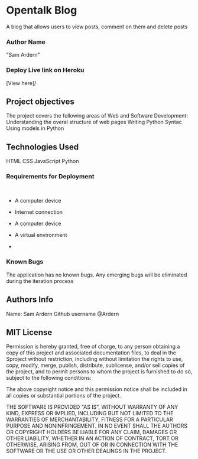 # Opentalk Blog
A blog that allows users to view posts, comment on them and delete posts

### Author Name
"Sam Ardern"

### Deploy Live link on Heroku
[View here]/
## Project objectives
The project covers the following areas of Web and Software Development:
Understanding the overal structure of web pages
Writing Python Syntac
Using models in Python


## Technologies Used
HTML
CSS
JavaScript
Python
### Requirements for Deployment
​
* A computer device
​
* Internet connection

* A computer device
​
* A virtual environment

* 
### Known Bugs
The application has no known bugs. Any emerging bugs will be eliminated during the iteration process
## Authors Info
Name: Sam Ardern
Github username @Ardern

## MIT License
Permission is hereby granted, free of charge, to any person obtaining a copy of this project and associated documentation files, to deal in the Sproject without restriction, including without limitation the rights to use, copy, modify, merge, publish, distribute, sublicense, and/or sell copies of the project, and to permit persons to whom the project is furnished to do so, subject to the following conditions:

The above copyright notice and this permission notice shall be included in all copies or substantial portions of the project.

THE SOFTWARE IS PROVIDED "AS IS", WITHOUT WARRANTY OF ANY KIND, EXPRESS OR IMPLIED, INCLUDING BUT NOT LIMITED TO THE WARRANTIES OF MERCHANTABILITY, FITNESS FOR A PARTICULAR PURPOSE AND NONINFRINGEMENT. IN NO EVENT SHALL THE AUTHORS OR COPYRIGHT HOLDERS BE LIABLE FOR ANY CLAIM, DAMAGES OR OTHER LIABILITY, WHETHER IN AN ACTION OF CONTRACT, TORT OR OTHERWISE, ARISING FROM, OUT OF OR IN CONNECTION WITH THE SOFTWARE OR THE USE OR OTHER DEALINGS IN THE PROJECT.
